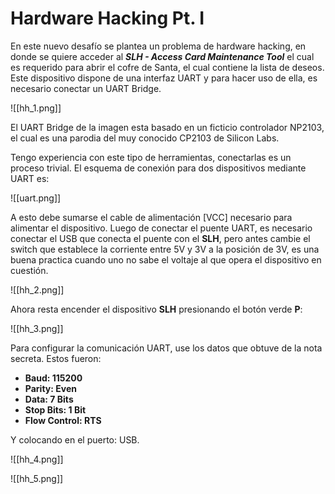 # Hardware Hacking Pt. I

En este nuevo desafío se plantea un problema de hardware hacking, en donde se quiere acceder al ***SLH - Access Card Maintenance Tool*** el cual es requerido para abrir el cofre de Santa, el cual contiene la lista de deseos. Este dispositivo dispone de una interfaz UART y para hacer uso de ella, es necesario conectar un UART Bridge.

![[hh_1.png]]

El UART Bridge de la imagen esta basado en un ficticio controlador NP2103, el cual es una parodia del muy conocido CP2103 de Silicon Labs. 

Tengo experiencia con este tipo de herramientas, conectarlas es un proceso trivial. El esquema de conexión para dos dispositivos mediante UART es:

![[uart.png]]

A esto debe sumarse el cable de alimentación \[VCC\] necesario para alimentar el dispositivo. Luego de conectar el puente UART, es necesario conectar el USB que conecta el puente con el **SLH**, pero antes cambie el switch que establece la corriente entre 5V y 3V a la posición de 3V, es una buena practica cuando uno no sabe el voltaje al que opera el dispositivo en cuestión.

![[hh_2.png]]

Ahora resta encender el dispositivo **SLH** presionando el botón verde **P**:

![[hh_3.png]]

Para configurar la comunicación UART, use los datos que obtuve de la nota secreta. Estos fueron: 

- **Baud: 115200** 
- **Parity: Even**
- **Data: 7 Bits**
- **Stop Bits: 1 Bit**
- **Flow Control: RTS**

Y colocando en el puerto: USB.

![[hh_4.png]]

![[hh_5.png]]




